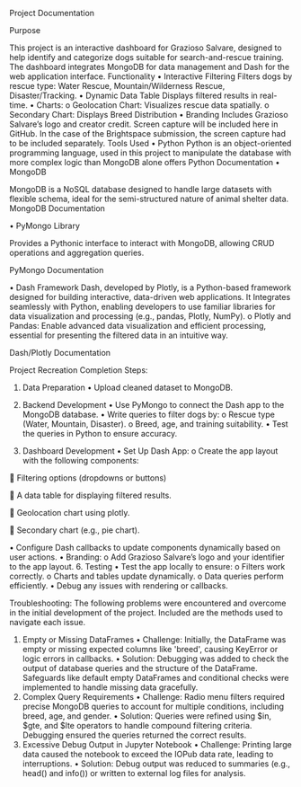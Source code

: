 Project Documentation 

Purpose

This project is an interactive dashboard for Grazioso Salvare, designed to help identify and categorize dogs suitable for search-and-rescue training. The dashboard integrates MongoDB for data management and Dash for the web application interface.
Functionality 
•	Interactive Filtering
Filters dogs by rescue type: Water Rescue, Mountain/Wilderness Rescue, Disaster/Tracking.
•	Dynamic Data Table
Displays filtered results in real-time.
•	Charts:
o	Geolocation Chart: Visualizes rescue data spatially.
o	Secondary Chart: Displays Breed Distribution
•	Branding
Includes Grazioso Salvare’s logo and creator credit.
Screen capture will be included here in GitHub. In the case of the Brightspace submission, the screen capture had to be included separately.
Tools Used
•	Python
Python is an object-oriented programming language, used in this project to manipulate the database with more complex logic than MongoDB alone offers
Python Documentation
•	MongoDB

MongoDB is a NoSQL database designed to handle large datasets with flexible schema, ideal for the semi-structured nature of animal shelter data.
MongoDB Documentation 

•	PyMongo Library

Provides a Pythonic interface to interact with MongoDB, allowing CRUD operations and aggregation queries.

PyMongo Documentation 

•	Dash Framework
Dash, developed by Plotly, is a Python-based framework designed for building interactive, data-driven web applications. It Integrates seamlessly with Python, enabling developers to use familiar libraries for data visualization and processing (e.g., pandas, Plotly, NumPy).
o	Plotly and Pandas: Enable advanced data visualization and efficient processing, essential for presenting the filtered data in an intuitive way.

Dash/Plotly Documentation
 
Project Recreation
Completion Steps:
1. Data Preparation
•	Upload cleaned dataset to MongoDB.
2. Backend Development
•	Use PyMongo to connect the Dash app to the MongoDB database.
•	Write queries to filter dogs by:
o	Rescue type (Water, Mountain, Disaster).
o	Breed, age, and training suitability.
•	Test the queries in Python to ensure accuracy.

4. Dashboard Development
•	Set Up Dash App:
o	Create the app layout with the following components:

 	Filtering options (dropdowns or buttons)

 	A data table for displaying filtered results.
 
 	Geolocation chart using plotly.
 
 	Secondary chart (e.g., pie chart).
 
•	Configure Dash callbacks to update components dynamically based on user actions.
•	Branding:
o	Add Grazioso Salvare’s logo and your identifier to the app layout.
6. Testing
•	Test the app locally to ensure:
o	Filters work correctly.
o	Charts and tables update dynamically.
o	Data queries perform efficiently.
•	Debug any issues with rendering or callbacks.

Troubleshooting:
The following problems were encountered and overcome in the initial development of the project. Included are the methods used to navigate each issue. 
1. Empty or Missing DataFrames
•	Challenge: Initially, the DataFrame was empty or missing expected columns like 'breed', causing KeyError or logic errors in callbacks.
•	Solution: Debugging was added to check the output of database queries and the structure of the DataFrame. Safeguards like default empty DataFrames and conditional checks were implemented to handle missing data gracefully.
2. Complex Query Requirements
•	Challenge: Radio menu filters required precise MongoDB queries to account for multiple conditions, including breed, age, and gender.
•	Solution: Queries were refined using $in, $gte, and $lte operators to handle compound filtering criteria. Debugging ensured the queries returned the correct results.
3. Excessive Debug Output in Jupyter Notebook
•	Challenge: Printing large data caused the notebook to exceed the IOPub data rate, leading to interruptions.
•	Solution: Debug output was reduced to summaries (e.g., head() and info()) or written to external log files for analysis.
